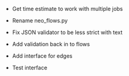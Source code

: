 + Get time estimate to work with multiple jobs
+ Rename neo_flows.py
+ Fix JSON validator to be less strict with text
+ Add validation back in to flows

+ Add interface for edges
+ Test interface